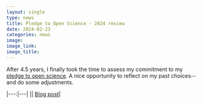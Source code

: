 ```yaml
---
layout: single
type: news
title: Pledge to Open Science - 2024 review
date: 2024-02-23
categories: news
image: 
image_link: 
image_title:
---
```


After 4.5 years, I finally took the time to assess my commitment to my [pledge to open science](/pledge-to-open-science). A nice opportunity to reflect on my past choices--and do some adjustments.

|---:|---|
|<i class="fa-solid fa-newspaper"></i>| [Blog post](https://nsgethz.notion.site/My-Pledge-to-Open-Science-2024-review-dabd2d70df55466283ed885e475401bd)|